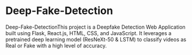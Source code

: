 # Deep-Fake-Detection
Deep-Fake-DetectionThis project is a Deepfake Detection Web Application built using Flask, React.js, HTML, CSS, and JavaScript. It leverages a pretrained deep learning model (ResNeXt-50 &amp; LSTM) to classify videos as Real or Fake with a high level of accuracy.

